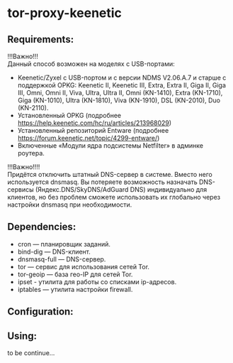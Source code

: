 # tor-proxy-keenetic

## Requirements:

!!!Важно!!!  
Данный способ возможен на моделях с USB-портами: 
* Keenetic/Zyxel с USB-портом и с версии NDMS V2.06.А.7 и старше с поддержкой OPKG:
Keenetic II, Keenetic III, Extra, Extra II, Giga II, Giga III, Omni, Omni II, Viva, Ultra, Ultra II, Omni (KN-1410), Extra (KN-1710), Giga (KN-1010), Ultra (KN-1810), Viva (KN-1910), DSL (KN-2010), Duo (KN-2110).
* Установленный OPKG (подробнее https://help.keenetic.com/hc/ru/articles/213968029)
* Установленный репозиторий Entware (подробнее https://forum.keenetic.net/topic/4299-entware/)
* Включенные «Модули ядра подсистемы Netfilter» в админке роутера.

!!!Важно!!!!  
Придётся отключить штатный DNS-сервер в системе. Вместо него используется dnsmasq.
Вы потеряете возможность назначать DNS-сервисы (Яндекс.DNS/SkyDNS/AdGuard DNS) индивидуально для клиентов, но без проблем сможете использовать их глобально через настройки dnsmasq при необходимости.

## Dependencies:

* cron — планировщик заданий.
* bind-dig — DNS-клиент.
* dnsmasq-full — DNS-сервер.
* tor — сервис для использования сетей Tor.
* tor-geoip — база гео-IP для сетей Tor.
* ipset - утилита для работы со списками ip-адресов.
* iptables — утилита настройки firewall.

## Configuration:
## Using:

to be continue...